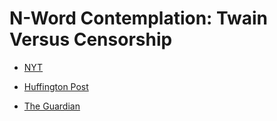 # N-Word Contemplation: Twain Versus Censorship

* [NYT](https://www.nytimes.com/2011/01/07/books/07huck.html)

* [Huffington Post](https://www.huffingtonpost.com/hetertqebu-walters/educate-dont-censure-the-_b_806601.html)

* [The Guardian](https://www.theguardian.com/books/2011/jan/05/huckleberry-finn-edition-censors-n-word)
